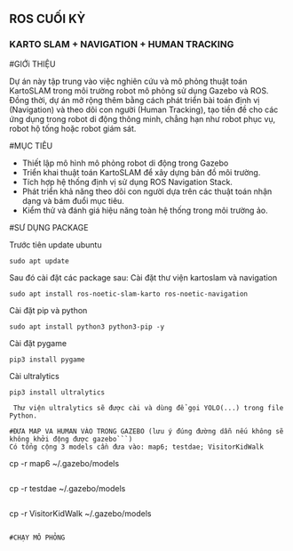 ## ROS CUỐI KỲ
### KARTO SLAM + NAVIGATION + HUMAN TRACKING
#GIỚi THIỆU

Dự án này tập trung vào việc nghiên cứu và mô phỏng thuật toán KartoSLAM trong môi trường robot mô phỏng sử dụng Gazebo và ROS. Đồng thời, dự án mở rộng thêm bằng cách phát triển bài toán định vị (Navigation) và theo dõi con người (Human Tracking), tạo tiền đề cho các ứng dụng trong robot di động thông minh, chẳng hạn như robot phục vụ, robot hộ tống hoặc robot giám sát.

#MỤC TIÊU

- Thiết lập mô hình mô phỏng robot di động trong Gazebo
- Triển khai thuật toán KartoSLAM để xây dựng bản đồ môi trường.
- Tích hợp hệ thống định vị sử dụng ROS Navigation Stack.
- Phát triển khả năng theo dõi con người dựa trên các thuật toán nhận dạng và bám đuổi mục tiêu.
- Kiểm thử và đánh giá hiệu năng toàn hệ thống trong môi trường ảo.

#SƯ DỤNG PACKAGE

Trước tiên update ubuntu
```
sudo apt update
```
Sau đó cài đặt các package sau:
Cài đặt thư viện kartoslam và navigation
```
sudo apt install ros-noetic-slam-karto ros-noetic-navigation
```
Cài đặt pip và python
```
sudo apt install python3 python3-pip -y
```
Cài đặt pygame
```
pip3 install pygame
```
Cài ultralytics
```
pip3 install ultralytics

 Thư viện ultralytics sẽ được cài và dùng để gọi YOLO(...) trong file Python.

#ĐƯA MAP VA HUMAN VÀO TRONG GAZEBO (lưu ý đúng đường dẫn nếu không sẽ không khởi động được gazebo```)
Có tổng cộng 3 models cần đưa vào: map6; testdae; VisitorKidWalk
```
cp -r map6 ~/.gazebo/models
```
```
cp -r testdae ~/.gazebo/models
```
```
cp -r VisitorKidWalk ~/.gazebo/models
```

#CHẠY MÔ PHỎNG
